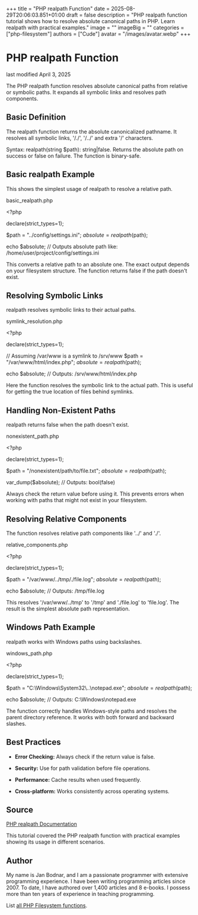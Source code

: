 +++
title = "PHP realpath Function"
date = 2025-08-29T20:06:03.851+01:00
draft = false
description = "PHP realpath function tutorial shows how to resolve absolute canonical paths in PHP. Learn realpath with practical examples."
image = ""
imageBig = ""
categories = ["php-filesystem"]
authors = ["Cude"]
avatar = "/images/avatar.webp"
+++

# PHP realpath Function

last modified April 3, 2025

The PHP realpath function resolves absolute canonical paths from
relative or symbolic paths. It expands all symbolic links and resolves path
components.

## Basic Definition

The realpath function returns the absolute canonicalized pathname.
It resolves all symbolic links, '/./', '/../' and extra '/' characters.

Syntax: realpath(string $path): string|false. Returns the absolute
path on success or false on failure. The function is binary-safe.

## Basic realpath Example

This shows the simplest usage of realpath to resolve a relative path.

basic_realpath.php
  

&lt;?php

declare(strict_types=1);

$path = "../config/settings.ini";
$absolute = realpath($path);

echo $absolute; // Outputs absolute path like: /home/user/project/config/settings.ini

This converts a relative path to an absolute one. The exact output depends on
your filesystem structure. The function returns false if the path doesn't exist.

## Resolving Symbolic Links

realpath resolves symbolic links to their actual paths.

symlink_resolution.php
  

&lt;?php

declare(strict_types=1);

// Assuming /var/www is a symlink to /srv/www
$path = "/var/www/html/index.php";
$absolute = realpath($path);

echo $absolute; // Outputs: /srv/www/html/index.php

Here the function resolves the symbolic link to the actual path. This is useful
for getting the true location of files behind symlinks.

## Handling Non-Existent Paths

realpath returns false when the path doesn't exist.

nonexistent_path.php
  

&lt;?php

declare(strict_types=1);

$path = "/nonexistent/path/to/file.txt";
$absolute = realpath($path);

var_dump($absolute); // Outputs: bool(false)

Always check the return value before using it. This prevents errors when working
with paths that might not exist in your filesystem.

## Resolving Relative Components

The function resolves relative path components like '../' and './'.

relative_components.php
  

&lt;?php

declare(strict_types=1);

$path = "/var/www/../tmp/./file.log";
$absolute = realpath($path);

echo $absolute; // Outputs: /tmp/file.log

This resolves '/var/www/../tmp' to '/tmp' and './file.log' to 'file.log'. The
result is the simplest absolute path representation.

## Windows Path Example

realpath works with Windows paths using backslashes.

windows_path.php
  

&lt;?php

declare(strict_types=1);

$path = "C:\\Windows\\System32\\..\\notepad.exe";
$absolute = realpath($path);

echo $absolute; // Outputs: C:\Windows\notepad.exe

The function correctly handles Windows-style paths and resolves the parent
directory reference. It works with both forward and backward slashes.

## Best Practices

- **Error Checking:** Always check if the return value is false.

- **Security:** Use for path validation before file operations.

- **Performance:** Cache results when used frequently.

- **Cross-platform:** Works consistently across operating systems.

## Source

[PHP realpath Documentation](https://www.php.net/manual/en/function.realpath.php)

This tutorial covered the PHP realpath function with practical
examples showing its usage in different scenarios.

## Author

My name is Jan Bodnar, and I am a passionate programmer with extensive
programming experience. I have been writing programming articles since 2007.
To date, I have authored over 1,400 articles and 8 e-books. I possess more
than ten years of experience in teaching programming.

List [all PHP Filesystem functions](/php/#php-fs).